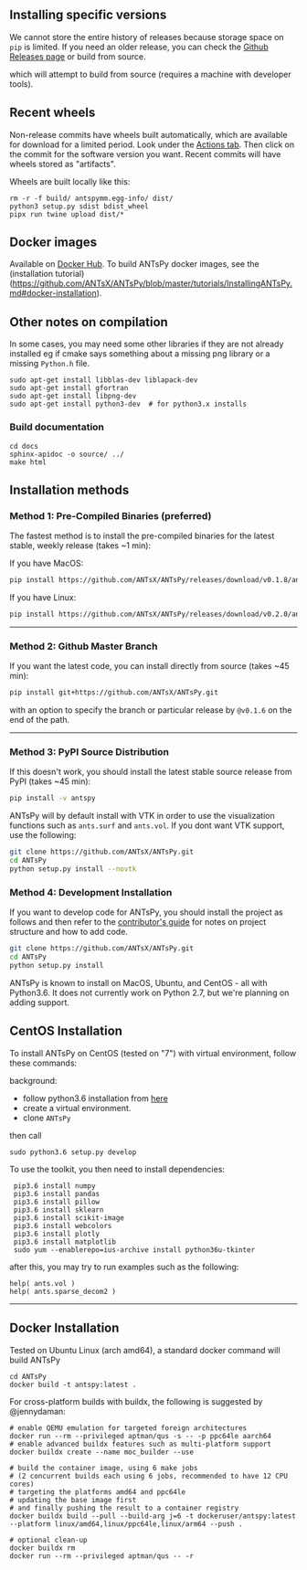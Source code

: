 ## Installing specific versions

We cannot store the entire history of releases because storage space on `pip` is limited. If you need an older release, you can check the [Github Releases page](https://github.com/ANTsX/ANTsPy/releases) or
build from source.

which will attempt to build from source (requires a machine with developer tools).

## Recent wheels

Non-release commits have wheels built automatically, which are available for download for a limited period.
Look under the [Actions tab](https://github.com/ANTsX/ANTsPy/actions). Then click on the commit for the software version you want.
Recent commits will have wheels stored as "artifacts".

Wheels are built locally like this:

```
rm -r -f build/ antspymm.egg-info/ dist/
python3 setup.py sdist bdist_wheel
pipx run twine upload dist/*
```

## Docker images

Available on [Docker Hub](https://hub.docker.com/repository/docker/antsx/antspy). To build
ANTsPy docker images, see the (installation tutorial)(https://github.com/ANTsX/ANTsPy/blob/master/tutorials/InstallingANTsPy.md#docker-installation).

## Other notes on compilation

In some cases, you may need some other libraries if they are not already installed eg if cmake says something about
a missing png library or a missing `Python.h` file.

```
sudo apt-get install libblas-dev liblapack-dev
sudo apt-get install gfortran
sudo apt-get install libpng-dev
sudo apt-get install python3-dev  # for python3.x installs
```

### Build documentation

```
cd docs
sphinx-apidoc -o source/ ../
make html
```

## Installation methods

### Method 1: Pre-Compiled Binaries (preferred)

The fastest method is to install the pre-compiled binaries for the latest
stable, weekly release (takes ~1 min):

If you have MacOS:

```bash
pip install https://github.com/ANTsX/ANTsPy/releases/download/v0.1.8/antspyx-0.1.8-cp37-cp37m-macosx_10_14_x86_64.whl
```

If you have Linux:

```bash
pip install https://github.com/ANTsX/ANTsPy/releases/download/v0.2.0/antspyx-0.2.0-cp37-cp37m-linux_x86_64.whl
```

---

### Method 2: Github Master Branch

If you want the latest code, you can install directly from source (takes ~45 min):

```bash
pip install git+https://github.com/ANTsX/ANTsPy.git
```

with an option to specify the branch or particular release by `@v0.1.6` on the end of the path.

---

### Method 3: PyPI Source Distribution

If this doesn't work, you should install the latest stable source release from PyPI (takes ~45 min):

```bash
pip install -v antspy
```

ANTsPy will by default install with VTK in order to use the visualization functions such as
`ants.surf` and `ants.vol`. If you dont want VTK support, use the following:

```bash
git clone https://github.com/ANTsX/ANTsPy.git
cd ANTsPy
python setup.py install --novtk
```

### Method 4: Development Installation

If you want to develop code for ANTsPy, you should install the project as follows and
then refer to the [contributor's guide](CONTRIBUTING.md) for notes on project structure
and how to add code.

```bash
git clone https://github.com/ANTsX/ANTsPy.git
cd ANTsPy
python setup.py install
```

ANTsPy is known to install on MacOS, Ubuntu, and CentOS - all with Python3.6. It does not
currently work on Python 2.7, but we're planning on adding support.

## CentOS Installation

To install ANTsPy on CentOS (tested on "7") with virtual environment,
follow these commands:

background:

- follow python3.6 installation from [here](https://www.digitalocean.com/community/tutorials/how-to-install-python-3-and-set-up-a-local-programming-environment-on-centos-7)
- create a virtual environment.
- clone `ANTsPy`

then call

```
sudo python3.6 setup.py develop
```

To use the toolkit, you then need to install dependencies:

```
 pip3.6 install numpy
 pip3.6 install pandas
 pip3.6 install pillow
 pip3.6 install sklearn
 pip3.6 install scikit-image
 pip3.6 install webcolors
 pip3.6 install plotly
 pip3.6 install matplotlib
 sudo yum --enablerepo=ius-archive install python36u-tkinter
```

after this, you may try to run examples such as the following:

```
help( ants.vol )
help( ants.sparse_decom2 )
```

---

## Docker Installation

Tested on Ubuntu Linux (arch amd64), a standard docker command will build ANTsPy

```
cd ANTsPy
docker build -t antspy:latest .
```

For cross-platform builds with buildx, the following is suggested by @jennydaman:

```
# enable QEMU emulation for targeted foreign architectures
docker run --rm --privileged aptman/qus -s -- -p ppc64le aarch64
# enable advanced buildx features such as multi-platform support
docker buildx create --name moc_builder --use

# build the container image, using 6 make jobs
# (2 concurrent builds each using 6 jobs, recommended to have 12 CPU cores)
# targeting the platforms amd64 and ppc64le
# updating the base image first
# and finally pushing the result to a container registry
docker buildx build --pull --build-arg j=6 -t dockeruser/antspy:latest --platform linux/amd64,linux/ppc64le,linux/arm64 --push .

# optional clean-up
docker buildx rm
docker run --rm --privileged aptman/qus -- -r
```
